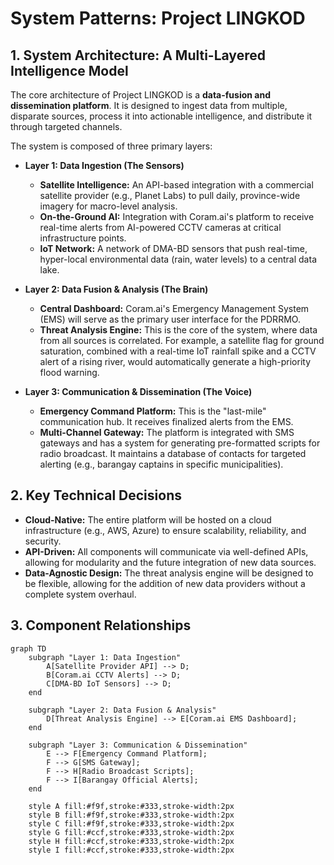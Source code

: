 # System Patterns: Project LINGKOD

## 1. System Architecture: A Multi-Layered Intelligence Model

The core architecture of Project LINGKOD is a **data-fusion and dissemination platform**. It is designed to ingest data from multiple, disparate sources, process it into actionable intelligence, and distribute it through targeted channels.

The system is composed of three primary layers:

*   **Layer 1: Data Ingestion (The Sensors)**
    *   **Satellite Intelligence:** An API-based integration with a commercial satellite provider (e.g., Planet Labs) to pull daily, province-wide imagery for macro-level analysis.
    *   **On-the-Ground AI:** Integration with Coram.ai's platform to receive real-time alerts from AI-powered CCTV cameras at critical infrastructure points.
    *   **IoT Network:** A network of DMA-BD sensors that push real-time, hyper-local environmental data (rain, water levels) to a central data lake.

*   **Layer 2: Data Fusion & Analysis (The Brain)**
    *   **Central Dashboard:** Coram.ai's Emergency Management System (EMS) will serve as the primary user interface for the PDRRMO.
    *   **Threat Analysis Engine:** This is the core of the system, where data from all sources is correlated. For example, a satellite flag for ground saturation, combined with a real-time IoT rainfall spike and a CCTV alert of a rising river, would automatically generate a high-priority flood warning.

*   **Layer 3: Communication & Dissemination (The Voice)**
    *   **Emergency Command Platform:** This is the "last-mile" communication hub. It receives finalized alerts from the EMS.
    *   **Multi-Channel Gateway:** The platform is integrated with SMS gateways and has a system for generating pre-formatted scripts for radio broadcast. It maintains a database of contacts for targeted alerting (e.g., barangay captains in specific municipalities).

## 2. Key Technical Decisions

*   **Cloud-Native:** The entire platform will be hosted on a cloud infrastructure (e.g., AWS, Azure) to ensure scalability, reliability, and security.
*   **API-Driven:** All components will communicate via well-defined APIs, allowing for modularity and the future integration of new data sources.
*   **Data-Agnostic Design:** The threat analysis engine will be designed to be flexible, allowing for the addition of new data providers without a complete system overhaul.

## 3. Component Relationships

```mermaid
graph TD
    subgraph "Layer 1: Data Ingestion"
        A[Satellite Provider API] --> D;
        B[Coram.ai CCTV Alerts] --> D;
        C[DMA-BD IoT Sensors] --> D;
    end

    subgraph "Layer 2: Data Fusion & Analysis"
        D[Threat Analysis Engine] --> E[Coram.ai EMS Dashboard];
    end

    subgraph "Layer 3: Communication & Dissemination"
        E --> F[Emergency Command Platform];
        F --> G[SMS Gateway];
        F --> H[Radio Broadcast Scripts];
        F --> I[Barangay Official Alerts];
    end

    style A fill:#f9f,stroke:#333,stroke-width:2px
    style B fill:#f9f,stroke:#333,stroke-width:2px
    style C fill:#f9f,stroke:#333,stroke-width:2px
    style G fill:#ccf,stroke:#333,stroke-width:2px
    style H fill:#ccf,stroke:#333,stroke-width:2px
    style I fill:#ccf,stroke:#333,stroke-width:2px
